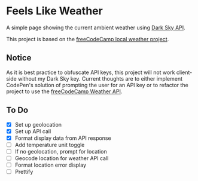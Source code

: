 # Feels Like Weather
A simple page showing the current ambient weather using [Dark Sky API](https://darksky.net/dev).

This project is based on the [freeCodeCamp local weather project](https://learn.freecodecamp.org/coding-interview-prep/take-home-projects/show-the-local-weather/).

## Notice
As it is best practice to obfuscate API keys, this project will not work client-side without my Dark Sky key. Current thoughts are to either implement CodePen's solution of prompting the user for an API key or to refactor the project to use the [freeCodeCamp Weather API](https://fcc-weather-api.glitch.me/).

## To Do
- [x] Set up geolocation
- [x] Set up API call
- [x] Format display data from API response
- [ ] Add temperature unit toggle
- [ ] If no geolocation, prompt for location
- [ ] Geocode location for weather API call
- [ ] Format location error display
- [ ] Prettify
